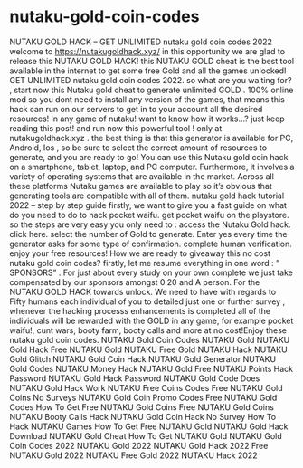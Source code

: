 # nutaku-gold-coin-codes
NUTAKU GOLD HACK – GET UNLIMITED nutaku gold coin codes 2022 welcome to https://nutakugoldhack.xyz/ in this opportunity we are glad to release this NUTAKU GOLD HACK! this NUTAKU GOLD cheat is the best tool available in the internet to get some free Gold and all the games unlocked! GET UNLIMITED nutaku gold coin codes 2022. so what are you waiting for? , start now this Nutaku gold cheat to generate unlimited GOLD . 100% online mod so you dont need to install any version of the games, that means this hack can run on our servers to get in to your account all the desired resources! in any game of nutaku!  want to know how it works…? just keep reading this post! and run now this powerful tool ! only at nutakugoldhack.xyz .  the best thing is that this generator is available for PC, Android, Ios , so be sure to select the correct amount of resources to generate, and you are ready to go!  You can use this Nutaku gold coin hack on a smartphone, tablet, laptop, and PC computer. Furthermore, it involves a variety of operating systems that are available in the market. Across all these platforms Nutaku games are available to play so it’s obvious that generating tools are compatible with all of them.  nutaku gold hack tutorial 2022 – step by step guide firstly, we want to give you a fast guide on what do you need to do to hack pocket waifu. get pocket waifu on the playstore.  so the steps are very easy you only need to :  access the Nutaku Gold hack. click here. select the number of Gold to generate. Enter yes every time the generator asks for some type of confirmation. complete human verification. enjoy your free resources! How we are ready to giveaway this no cost nutaku gold coin codes? firstly, let me resume everything in one word : ” SPONSORS” . For just about every study on your own complete we just take compensated by our sponsors amongst 0.20 and A person.  For the NUTAKU GOLD HACK towards unlock. We need to have with regards to Fifty humans each individual of you to detailed just one or further survey , whenever the hacking processs enhancements is completed all of the individuals will be rewarded with the GOLD in any game, for example pocket waifu!, cunt wars, booty farm, booty calls and more at no cost!Enjoy these nutaku gold coin codes.  NUTAKU Gold Coin Codes NUTAKU Gold NUTAKU Gold Hack Free NUTAKU Gold NUTAKU Free Gold NUTAKU Hack NUTAKU Gold Glitch NUTAKU Gold Coin Hack NUTAKU Gold Generator NUTAKU Gold Codes NUTAKU Money Hack NUTAKU Gold Free NUTAKU Points Hack Password NUTAKU Gold Hack Password NUTAKU Gold Code Does NUTAKU Gold Hack Work NUTAKU Free Coins Codes Free NUTAKU Gold Coins No Surveys NUTAKU Gold Coin Promo Codes Free NUTAKU Gold Codes How To Get Free NUTAKU Gold Coins Free NUTAKU Gold Coins NUTAKU Booty Calls Hack NUTAKU Gold Coin Hack No Survey How To Hack NUTAKU Games How To Get Free NUTAKU Gold NUTAKU Gold Hack Download NUTAKU Gold Cheat How To Get NUTAKU Gold NUTAKU Gold Coin Codes 2022 NUTAKU Gold 2022 NUTAKU Gold Hack 2022 Free NUTAKU Gold 2022 NUTAKU Free Gold 2022 NUTAKU Hack 2022
